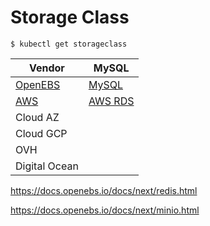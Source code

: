 # Storage Class


```
$ kubectl get storageclass
```


| Vendor                                 |  MySQL |
|----------------------------------------|-------------------------------------------------------|
| [OpenEBS](https://docs.openebs.io)     | [MySQL](https://docs.openebs.io/docs/next/mysql.html) |
| [AWS](https://aws.amazon.com)          | [AWS RDS](https://aws.amazon.com/rds/) |
| Cloud AZ 
| Cloud GCP 
| OVH 
| Digital Ocean |




https://docs.openebs.io/docs/next/redis.html

https://docs.openebs.io/docs/next/minio.html
